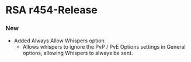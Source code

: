 # RSA r454-Release
### New
* Added Always Allow Whispers option.
    * Allows whispers to ignore the PvP / PvE Options settings in General options, allowing Whispers to always be sent.
